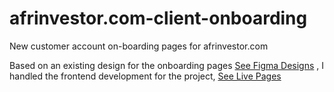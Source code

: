 # afrinvestor.com-client-onboarding
New customer account on-boarding pages for afrinvestor.com

Based on an existing design for the onboarding pages <a href="https://www.figma.com/proto/UOOuSFsZyPx7PEeYt5AXM5TQ/Afrinvestor-Onboarding_Page-01?node-id=104%3A126&scaling=min-zoom">See Figma Designs</a> ,
I handled the frontend development for the project, <a href="https://kasidyray.github.io/afrinvestor.com-client-onboarding/">See Live Pages</a>
